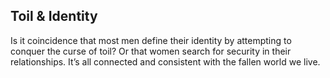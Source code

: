## Toil & Identity

Is it coincidence that most men define their identity by attempting to conquer the curse of toil? Or that women search for security in their relationships. It’s all connected and consistent with the fallen world we live. 